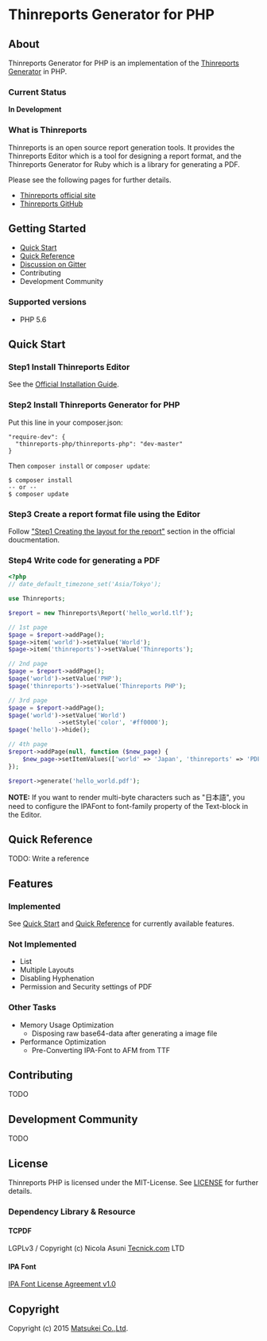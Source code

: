 # Thinreports Generator for PHP

## About

Thinreports Generator for PHP is an implementation of
the [Thinreports Generator](https://github.com/thinreports/thinreports-generator) in PHP.

### Current Status

**In Development**

### What is Thinreports

Thinreports is an open source report generation tools.
It provides the Thinreports Editor which is a tool for designing a report format,
and the Thinreports Generator for Ruby which is a library for generating a PDF.

Please see the following pages for further details.

  * [Thinreports official site](http://www.thinreports.org)
  * [Thinreports GitHub](https://github.com/thinreports)

## Getting Started

  * [Quick Start](#quick-start)
  * [Quick Reference](#quick-reference)
  * [Discussion on Gitter](https://gitter.im/thinreports-php/thinreports-php)
  * Contributing
  * Development Community

### Supported versions

  * PHP 5.6

## Quick Start

### Step1 Install Thinreports Editor

See the [Official Installation Guide](http://www.thinreports.org/documentation/en/getting-started/installation.html).

### Step2 Install Thinreports Generator for PHP

Put this line in your composer.json:

    "require-dev": {
      "thinreports-php/thinreports-php": "dev-master"
    }

Then `composer install` or `composer update`:

    $ composer install
    -- or --
    $ composer update

### Step3 Create a report format file using the Editor

Follow ["Step1 Creating the layout for the report"](http://www.thinreports.org/documentation/en/getting-started/quickstart.html#toc-2) section in the official doucmentation.

### Step4 Write code for generating a PDF

```php
<?php
// date_default_timezone_set('Asia/Tokyo');

use Thinreports;

$report = new Thinreports\Report('hello_world.tlf');

// 1st page
$page = $report->addPage();
$page->item('world')->setValue('World');
$page->item('thinreports')->setValue('Thinreports');

// 2nd page
$page = $report->addPage();
$page('world')->setValue('PHP');
$page('thinreports')->setValue('Thinreports PHP');

// 3rd page
$page = $report->addPage();
$page('world')->setValue('World')
              ->setStyle('color', '#ff0000');
$page('hello')->hide();

// 4th page
$report->addPage(null, function ($new_page) {
    $new_page->setItemValues(['world' => 'Japan', 'thinreports' => 'PDF']);
});

$report->generate('hello_world.pdf');
```

**NOTE:**
If you want to render multi-byte characters such as "日本語",
you need to configure the IPAFont to font-family property of the Text-block in the Editor.

## Quick Reference

TODO: Write a reference

## Features

### Implemented

See [Quick Start](#quick-start) and [Quick Reference](#quick-reference)
for currently available features.

### Not Implemented

  * List
  * Multiple Layouts
  * Disabling Hyphenation
  * Permission and Security settings of PDF

### Other Tasks

  * Memory Usage Optimization
    * Disposing raw base64-data after generating a image file
  * Performance Optimization
    * Pre-Converting IPA-Font to AFM from TTF

## Contributing

TODO

## Development Community

TODO

## License

Thinreports PHP is licensed under the MIT-License.
See [LICENSE](https://github.com/thinreports-php/thinreports-php/blob/master/LICENSE) for further details.

### Dependency Library & Resource

#### TCPDF

LGPLv3 / Copyright (c) Nicola Asuni [Tecnick.com](http://www.tecnick.com) LTD

#### IPA Font

[IPA Font License Agreement v1.0](http://ipafont.ipa.go.jp/ipa_font_license_v1.html)

## Copyright

Copyright (c) 2015 [Matsukei Co.,Ltd](http://www.matsukei.co.jp).
